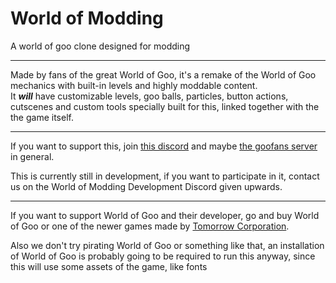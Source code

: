 # World of Modding
A world of goo clone designed for modding  

---------------------------------------------

Made by fans of the great World of Goo, it's a remake of the World of Goo mechanics with built-in levels and
highly moddable content.<br>
It ***will*** have customizable levels, goo balls, particles, button actions, cutscenes and custom tools specially built for this, 
linked together with the the game itself. 

------------------------------------------------ 

If you want to support this, join [this discord](https://discord.gg/suJjpre "World of Modding Development Server") and
maybe [the goofans server](https://discord.gg/S4mtbT "Goofans Discord") in general.

This is currently still in development, if you want to participate in it, contact us on the World of Modding Development Discord 
given upwards. 

------------------------------------------------ 

If you want to support World of Goo and their developer, go and buy World of Goo or one of the newer games made by [Tomorrow 
Corporation](https://tomorrowcorporation.com "Tomorrow Corporation's homepage"). 

Also we don't try pirating World of Goo 
or something like that, an installation of World of Goo is probably going to be required to run this anyway, since this will use 
some assets of the game, like fonts
